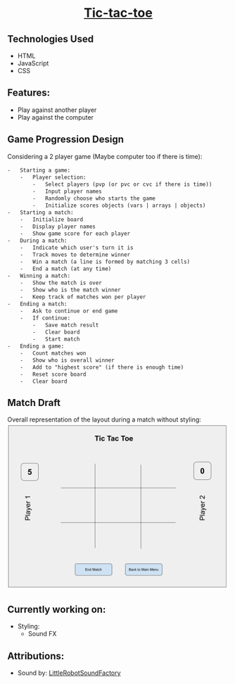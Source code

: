 <h1 align="center"> <a href="https://www.franz-e.net/tic-tac-toe">Tic-tac-toe</a> </h1>

## Technologies Used

-   HTML
-   JavaScript
-   CSS

## Features:

-   Play against another player
-   Play against the computer

## Game Progression Design

Considering a 2 player game (Maybe computer too if there is time):

    -   Starting a game:
        -   Player selection:
            -   Select players (pvp (or pvc or cvc if there is time))
            -   Input player names
            -   Randomly choose who starts the game
            -   Initialize scores objects (vars | arrays | objects)
    -   Starting a match:
        -   Initialize board
        -   Display player names
        -   Show game score for each player
    -   During a match:
        -   Indicate which user's turn it is
        -   Track moves to determine winner
        -   Win a match (a line is formed by matching 3 cells)
        -   End a match (at any time)
    -   Winning a match:
        -   Show the match is over
        -   Show who is the match winner
        -   Keep track of matches won per player
    -   Ending a match:
        -   Ask to continue or end game
        -   If continue:
            -   Save match result
            -   Clear board
            -   Start match
    -   Ending a game:
        -   Count matches won
        -   Show who is overall winner
        -   Add to "highest score" (if there is enough time)
        -   Reset score board
        -   Clear board

## Match Draft

Overall representation of the layout during a match without styling:
![Match Draft](img/match_draft.png)

## Currently working on:

-   Styling:
    -   Sound FX

## Attributions:

-   Sound by: [LittleRobotSoundFactory](https://freesound.org/people/LittleRobotSoundFactory/)
